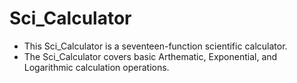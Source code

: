 # Sci_Calculator

* This Sci_Calculator is a seventeen-function scientific calculator.
* The Sci_Calculator covers basic Arthematic, Exponential, and Logarithmic calculation operations. 
